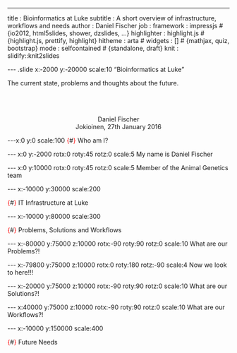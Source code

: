 ---
title       : Bioinformatics at Luke
subtitle    : A short overview of infrastructure, workflows and needs
author      : Daniel Fischer
job         : 
framework   : impressjs        # {io2012, html5slides, shower, dzslides, ...}
highlighter : highlight.js  # {highlight.js, prettify, highlight}
hitheme     : arta      # 
widgets     : []            # {mathjax, quiz, bootstrap}
mode        : selfcontained # {standalone, draft}
knit        : slidify::knit2slides

--- .slide x:-2000 y:-20000 scale:10
<q>Bioinformatics at Luke</q>

The current state, problems and thoughts about the future.

<center><br><br><br>Daniel Fischer<br>Jokioinen, 27th January 2016</center>

---x:0 y:0 scale:100
<font color="red">{</font>#<font color="red">}</font> Who am I?

--- x:0 y:-2000 rotx:0 roty:45 rotz:0 scale:5
My name is Daniel Fischer

--- x:0 y:10000 rotx:0 roty:45 rotz:0 scale:5
Member of the Animal Genetics team

--- x:-10000 y:30000 scale:200

<font color="red">{</font>#<font color="red">}</font> IT Infrastructure at Luke

--- x:-10000 y:80000 scale:300

<font color="red">{</font>#<font color="red">}</font> Problems, Solutions and Workflows

--- x:-80000 y:75000 z:10000 rotx:-90 roty:90 rotz:0 scale:10
What are our Problems?!

--- x:-79800 y:75000 z:10000 rotx:0 roty:180 rotz:-90 scale:4
Now we look to here!!!


--- x:-20000 y:75000 z:10000 rotx:-90 roty:90 rotz:0 scale:10
What are our Solutions?!

--- x:40000 y:75000 z:10000 rotx:-90 roty:90 rotz:0 scale:10
What are our Workflows?!


--- x:-10000 y:150000 scale:400

<font color="red">{</font>#<font color="red">}</font> Future Needs

